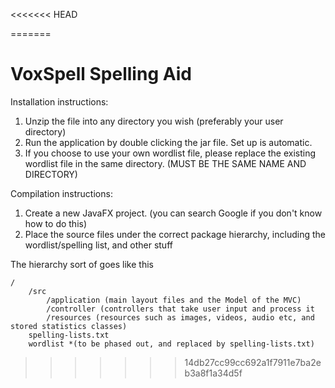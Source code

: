<<<<<<< HEAD

=======
# VoxSpell Spelling Aid #

Installation instructions:

1. Unzip the file into any directory you wish (preferably your user directory)
2. Run the application by double clicking the jar file. Set up is automatic.
3. If you choose to use your own wordlist file, please replace the existing wordlist file in the same directory. (MUST BE THE SAME NAME AND DIRECTORY)

Compilation instructions:

1. Create a new JavaFX project. (you can search Google if you don't know how to do this)
2. Place the source files under the correct package hierarchy, including the wordlist/spelling list, and other stuff

The hierarchy sort of goes like this

```
/
	/src
		/application (main layout files and the Model of the MVC)
		/controller (controllers that take user input and process it 
		/resources (resources such as images, videos, audio etc, and stored statistics classes)
	spelling-lists.txt
	wordlist *(to be phased out, and replaced by spelling-lists.txt)
```
>>>>>>> 14db27cc99cc692a1f7911e7ba2eb3a8f1a34d5f
